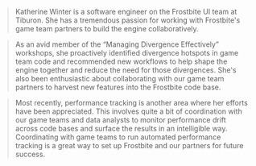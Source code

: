 > Katherine Winter is a software engineer on the Frostbite UI team at Tiburon. She has a tremendous passion for working with Frostbite's game team partners to build the engine collaboratively. 

> As an avid member of the “Managing Divergence Effectively” workshops, she proactively identified divergence hotspots in game team code and recommended new workflows to help shape the engine together and reduce the need for those divergences. She's also been enthusiastic about collaborating with our game team partners to harvest new features into the Frostbite code base.

> Most recently, performance tracking is another area where her efforts have been appreciated. This involves quite a bit of coordination with our game teams and data analysts to monitor performance drift across code bases and surface the results in an intelligible way. Coordinating with game teams to run automated performance tracking is a great way to set up Frostbite and our partners for future success.
